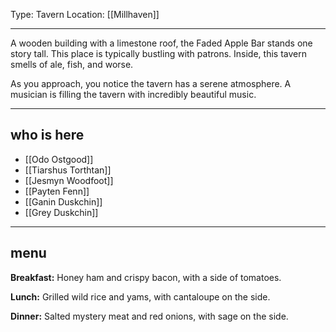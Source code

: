Type: Tavern
Location: [[Millhaven]]

---

A wooden building with a limestone roof, the Faded Apple Bar stands one story tall. This place is typically bustling with patrons. Inside, this tavern smells of ale, fish, and worse.

As you approach, you notice the tavern has a serene atmosphere. A musician is filling the tavern with incredibly beautiful music.

---

## who is here

- [[Odo Ostgood]]
- [[Tiarshus Torthtan]]
- [[Jesmyn Woodfoot]] 
- [[Payten Fenn]]
- [[Ganin Duskchin]]
- [[Grey Duskchin]]

---
## menu

**Breakfast:** Honey ham and crispy bacon, with a side of tomatoes.

**Lunch:** Grilled wild rice and yams, with cantaloupe on the side.

**Dinner:** Salted mystery meat and red onions, with sage on the side.

